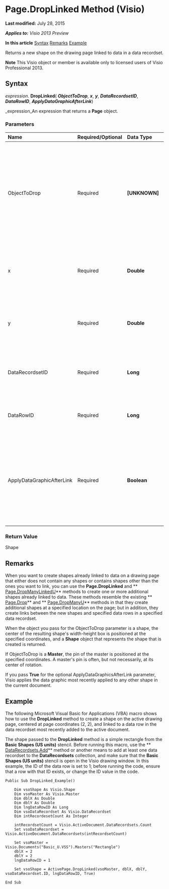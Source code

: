 
# Page.DropLinked Method (Visio)

 **Last modified:** July 28, 2015

 _**Applies to:** Visio 2013 Preview_

 **In this article**
 [Syntax](#sectionSection1)
 [Remarks](#sectionSection2)
 [Example](#sectionSection3)


Returns a new shape on the drawing page linked to data in a data recordset.

 **Note**  This Visio object or member is available only to licensed users of Visio Professional 2013.


## Syntax
<a name="sectionSection1"> </a>

 _expression_. **DropLinked**( **_ObjectToDrop_**,  **_x_**,  **_y_**,  **_DataRecordsetID_**,  **_DataRowID_**,  **_ApplyDataGraphicAfterLink_**)

 _expression_An expression that returns a  **Page** object.


### Parameters



|**Name**|**Required/Optional**|**Data Type**|**Description**|
|:-----|:-----|:-----|:-----|
|ObjectToDrop|Required| **[UNKNOWN]**|The object to drop. While this is typically a Visio object such as a  **Master**,  **Shape**, or  **Selection** object; it can be any OLE object that provides an **IDataObject** interface.|
|x|Required| **Double**|The x-coordinate at which to place the center of the shape's width or PinX.|
|y|Required| **Double**|The y-coordinate at which to place the center of the shape's height or PinY.|
|DataRecordsetID|Required| **Long**|The ID of the data recordset that contains the data to link to.|
|DataRowID|Required| **Long**|The ID of the data row that contains the data to link to.|
|ApplyDataGraphicAfterLink|Required| **Boolean**|Whether to apply the current data graphic to the linked shape. The default is not to apply a data graphic. See Remarks for more information.|

### Return Value

Shape


## Remarks
<a name="sectionSection2"> </a>

When you want to create shapes already linked to data on a drawing page that either does not contain any shapes or contains shapes other than the ones you want to link, you can use the  **Page.DropLinked** and ** [Page.DropManyLinkedU](0b80591a-a563-bdad-b048-e15693410547.md)** methods to create one or more additional shapes already linked to data. These methods resemble the existing ** [Page.Drop](015615a8-fe64-5b76-39ba-ef7ed62e6846.md)** and ** [Page.DropManyU](e61d9e8f-3838-240e-b8da-c5f1d8b3eb12.md)** methods in that they create additional shapes at a specified location on the page; but in addition, they create links between the new shapes and specified data rows in a specified data recordset.

When the object you pass for the ObjectToDrop parameter is a shape, the center of the resulting shape's width-height box is positioned at the specified coordinates, and a  **Shape** object that represents the shape that is created is returned.

If ObjectToDrop is a  **Master**, the pin of the master is positioned at the specified coordinates. A master's pin is often, but not necessarily, at its center of rotation.

If you pass  **True** for the optional ApplyDataGraphicsAfterLink parameter, Visio applies the data graphic most recently applied to any other shape in the current document.


## Example
<a name="sectionSection3"> </a>

The following Microsoft Visual Basic for Applications (VBA) macro shows how to use the  **DropLinked** method to create a shape on the active drawing page, centered at page coordinates (2, 2), and linked to a data row in the data recordset most recently added to the active document.

The shape passed to the  **DropLinked** method is a simple rectangle from the **Basic Shapes (US units)** stencil. Before running this macro, use the ** [DataRecordsets.Add](9eb136ce-d543-75c3-3a72-cb23dfc8df78.md)** method or another means to add at least one data recordset to the **DataRecordsets** collection, and make sure that the **Basic Shapes (US units)** stencil is open in the Visio drawing window. In this example, the ID of the data row is set to 1; before running the code, ensure that a row with that ID exists, or change the ID value in the code.




```
Public Sub DropLinked_Example() 
 
    Dim vsoShape As Visio.Shape 
    Dim vsoMaster As Visio.Master 
    Dim dblX As Double 
    Dim dblY As Double  
    Dim lngDataRowID As Long 
    Dim vsoDataRecordset As Visio.DataRecordset 
    Dim intRecordesetCount As Integer 
 
    intRecordsetCount = Visio.ActiveDocument.DataRecordsets.Count 
    Set vsoDataRecordset = Visio.ActiveDocument.DataRecordsets(intRecordsetCount) 
     
    Set vsoMaster = Visio.Documents("Basic_U.VSS").Masters("Rectangle") 
    dblX = 2 
    dblY = 2 
    lngDataRowID = 1 
 
    Set vsoShape = ActivePage.DropLinked(vsoMaster, dblX, dblY, vsoDataRecordset.ID, lngDataRowID, True) 
 
End Sub 

```

